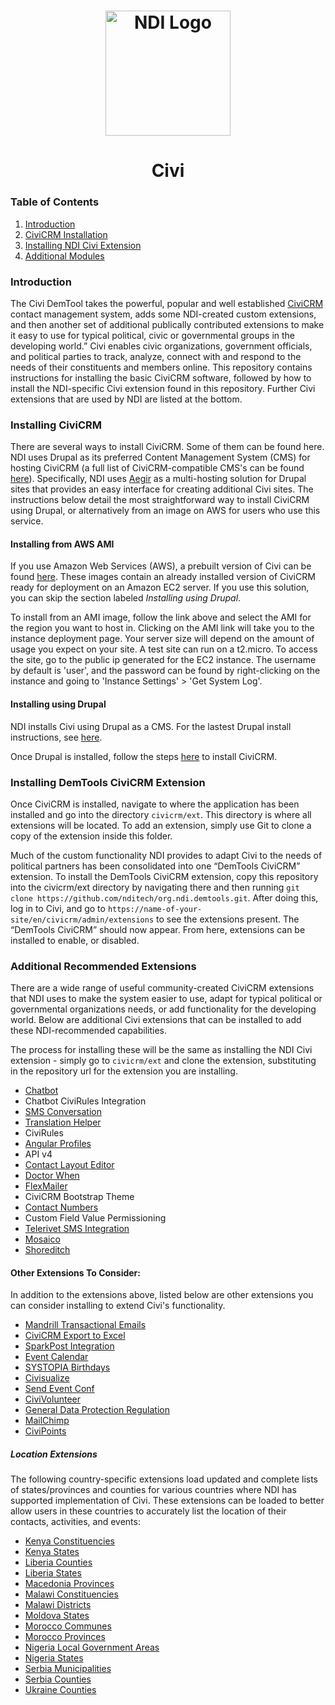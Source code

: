 <h1 align="center">
  <a href="https://www.ndi.org/"><img src="https://www.ndi.org/sites/all/themes/ndi/images/NDI_logo_svg.svg" alt="NDI Logo" width="200"></a>
</h1>

<h1 align="center">
  Civi
</h1>

  ### Table of Contents
  1. [Introduction](#introduction)
  1. [CiviCRM Installation](#installing-civicrm)
  1. [Installing NDI Civi Extension](#installing-ndi-civi-extension)
  1. [Additional Modules](#additional-modules)



### Introduction

The Civi DemTool takes the powerful, popular and well established [CiviCRM](https://civicrm.org/) contact management system, adds some NDI-created custom extensions, and then another set of additional publically contributed extensions to make it easy to use for typical political, civic or governmental groups in the developing world.” Civi enables civic organizations, government officials, and political parties to track, analyze, connect with and respond to the needs of their constituents and members online. This repository contains instructions for installing the basic CiviCRM software, followed by how to install the NDI-specific Civi extension found in this repository. Further Civi extensions that are used by NDI are listed at the bottom.

### Installing CiviCRM

There are several ways to install CiviCRM. Some of them can be found here. NDI uses Drupal as its preferred Content Management System (CMS) for hosting CiviCRM (a full list of CiviCRM-compatible CMS's can be found [here](https://docs.civicrm.org/sysadmin/en/latest/planning/cms/)). Specifically, NDI uses [Aegir](http://www.aegirproject.org/) as a multi-hosting solution for Drupal sites that provides an easy interface for creating additional Civi sites. The instructions below detail the most straightforward way to install CiviCRM using Drupal, or alternatively from an image on AWS for users who use this service.

#### Installing from AWS AMI

If you use Amazon Web Services (AWS), a prebuilt version of Civi can be found [here](https://bitnami.com/stack/civicrm/cloud/aws/amis). These images contain an already installed version of CiviCRM ready for deployment on an Amazon EC2 server. If you use this solution, you can skip the section labeled *Installing using Drupal*.

To install from an AMI image, follow the link above and select the AMI for the region you want to host in. Clicking on the AMI link will take you to the instance deployment page. Your server size will depend on the amount of usage you expect on your site. A test site can run on a t2.micro. To access the site, go to the public ip generated for the EC2 instance. The username by default is 'user', and the password can be found by right-clicking on the instance and going to 'Instance Settings' > 'Get System Log'.

#### Installing using Drupal

NDI installs Civi using Drupal as a CMS. For the lastest Drupal install instructions, see [here](https://www.drupal.org/docs/7/modules/features/getting-started).

Once Drupal is installed, follow the steps [here](https://docs.civicrm.org/sysadmin/en/latest/install/drupal7/) to install CiviCRM.

### Installing DemTools CiviCRM Extension

Once CiviCRM is installed, navigate to where the application has been installed and go into the directory `civicrm/ext`. This directory is where all extensions will be located. To add an extension, simply use Git to clone a copy of the extension inside this folder.

Much of the custom functionality NDI provides to adapt Civi to the needs of political partners has been consolidated into one “DemTools CiviCRM” extension. To install the DemTools CiviCRM extension, copy this repository into the civicrm/ext directory by navigating there and then running `git clone https://github.com/nditech/org.ndi.demtools.git`. After doing this, log in to Civi, and go to `https://name-of-your-site/en/civicrm/admin/extensions` to see the extensions present. The “DemTools CiviCRM” should now appear. From here, extensions can be installed to enable, or disabled.

### Additional Recommended Extensions

There are a wide range of useful community-created CiviCRM extensions that NDI uses to make the system easier to use, adapt for typical political or governmental organizations needs, or add functionality for the developing world. Below are additional Civi extensions that can be installed to add these NDI-recommended capabilities. 

The process for installing these will be the same as installing the NDI Civi extension - simply go to `civicrm/ext` and clone the extension, substituting in the repository url for the extension you are installing.

* [Chatbot](https://github.com/nditech/civicrm-messenger-extension.git)
* Chatbot CiviRules Integration
* [SMS Conversation](https://github.com/3sd/civicrm-sms-conversation.git)
* [Translation Helper](https://github.com/coopsymbiotic/coop.symbiotic.translationhelper/)
* CiviRules
* [Angular Profiles](https://github.com/ginkgostreet/org.civicrm.angularprofiles)
* API v4
* [Contact Layout Editor](https://github.com/civicrm/org.civicrm.contactlayout.git)
* [Doctor When](https://github.com/civicrm/org.civicrm.doctorwhen)
* [FlexMailer](https://github.com/civicrm/org.civicrm.flexmailer/)
* CiviCRM Bootstrap Theme
* [Contact Numbers](https://github.com/nditech/org.ndi.contactnumbers)
* Custom Field Value Permissioning
* [Telerivet SMS Integration](https://github.com/nditech/org.ndi.sms.telerivet)
* [Mosaico](https://github.com/veda-consulting/uk.co.vedaconsulting.mosaico)
* [Shoreditch](https://github.com/civicrm/org.civicrm.shoreditch)

[](https://github.com/nditech/uk.org.futurefirst.networks.civipoints)
[](https://github.com/nditech/io.3sd.chainedsms)


#### Other Extensions To Consider:
In addition to the extensions above, listed below are other extensions you can consider installing to extend Civi's functionality.

* [Mandrill Transactional Emails](https://github.com/JMAConsulting/biz.jmaconsulting.mte)
* [CiviCRM Export to Excel](https://lab.civicrm.org/extensions/civiexportexcel.git)
* [SparkPost Integration](https://github.com/proexchange/com.pesc.sparkpost)
* [Event Calendar](https://github.com/osseed/com.osseed.eventcalendar.git)
* [SYSTOPIA Birthdays](https://github.com/systopia/de.systopia.birthdays.git)
* [Civisualize](https://github.com/TechToThePeople/civisualize.git)
* [Send Event Conf](https://lab.civicrm.org/extensions/sendgrid.git)
* [CiviVolunteer](https://github.com/civicrm/org.civicrm.volunteer)
* [General Data Protection Regulation](https://github.com/veda-consulting/uk.co.vedaconsulting.gdpr.git)
* [MailChimp](https://github.com/veda-consulting/uk.co.vedaconsulting.mailchimp.git)
* [CiviPoints](https://github.com/futurefirst/uk.org.futurefirst.networks.civipoints.git)

##### Location Extensions
The following country-specific extensions load updated and complete lists of states/provinces and counties for various countries where NDI has supported implementation of Civi. These extensions can be loaded to better allow users in these countries to accurately list the location of their contacts, activities, and events:

* [Kenya Constituencies](https://github.com/nditech/org.ndi.kenyaconstituencies)
* [Kenya States](https://github.com/nditech/org.ndi.kenyastates)
* [Liberia Counties](https://github.com/nditech/org.ndi.liberiacounties)
* [Liberia States](https://github.com/nditech/org.ndi.liberiastates)
* [Macedonia Provinces](https://github.com/nditech/org.ndi.macedoniaprovinces)
* [Malawi Constituencies](https://github.com/nditech/org.ndi.malawiconstituencies)
* [Malawi Districts](https://github.com/nditech/org.ndi.malawidistricts)
* [Moldova States](https://github.com/nditech/org.ndi.moldovarayons)
* [Morocco Communes](https://github.com/nditech/org.ndi.moroccocommunes)
* [Morocco Provinces](https://github.com/nditech/org.ndi.moroccoprovinces)
* [Nigeria Local Government Areas](https://github.com/nditech/org.ndi.nigerialgas)
* [Nigeria States](https://github.com/nditech/org.ndi.nigeriastates)
* [Serbia Municipalities](https://github.com/nditech/org.ndi.serbiamunicipalities)
* [Serbia Counties](https://github.com/nditech/org.ndi.serbiacounties)
* [Ukraine Counties](https://github.com/nditech/ukrainerayons)
